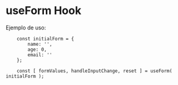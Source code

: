 # useForm Hook

Ejemplo de uso:

```
    const initialForm = {
        name: '',
        age: 0,
        email: ''
    };

    const [ formValues, handleInputChange, reset ] = useForm( initialForm );
```
